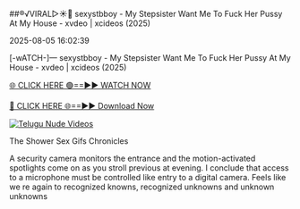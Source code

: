 ##®️√VIRAL▷☀️👄    sexystbboy - My Stepsister Want Me To Fuck Her Pussy At My House - xvdeo &#124; xcideos (2025)

2025-08-05 16:02:39



[-wATCH-]—    sexystbboy - My Stepsister Want Me To Fuck Her Pussy At My House - xvdeo &#124; xcideos (2025)

[🌐 CLICK HERE 🟢==►► WATCH NOW](https://www.youtucams.com/tracking/githubcom)

[🔴 CLICK HERE 🌐==►► Download Now](https://www.youtucams.com/tracking/githubcom)

[![Telugu Nude Videos](https://i.imgur.com/dJHk4Zq.gif)](https://www.youtucams.com/tracking/githubcom)



The Shower Sex Gifs Chronicles

A security camera monitors the entrance and the motion-activated spotlights come on as you stroll previous at evening. I conclude that access to a microphone must be controlled like entry to a digital camera. Feels like we re again to recognized knowns, recognized unknowns and unknown unknowns 